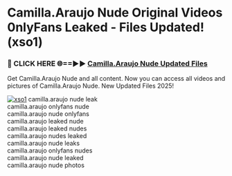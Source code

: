 # Camilla.Araujo Nude Original Videos 0nlyFans Leaked - Files Updated! (xso1)

<h3>🔴 CLICK HERE 🌐==►► <a href="https://tinyurl.com/5h6xmrr3" rel="nofollow">Camilla.Araujo Nude Updated Files</a></h3>

Get Camilla.Araujo Nude and all content. Now you can access all videos and pictures of Camilla.Araujo Nude. New Updated Files 2025!

[![xso1](https://i.imgur.com/KVD873Z.gif)](https://tinyurl.com/5h6xmrr3)
camilla.araujo nude leak<br>
camilla.araujo onlyfans nude<br>
camilla.araujo nude onlyfans<br>
camilla.araujo leaked nude<br>
camilla.araujo leaked nudes<br>
camilla.araujo nudes leaked<br>
camilla.araujo nude leaks<br>
camilla.araujo onlyfans nudes<br>
camilla.araujo nude leaked<br>
camilla.araujo nude photos